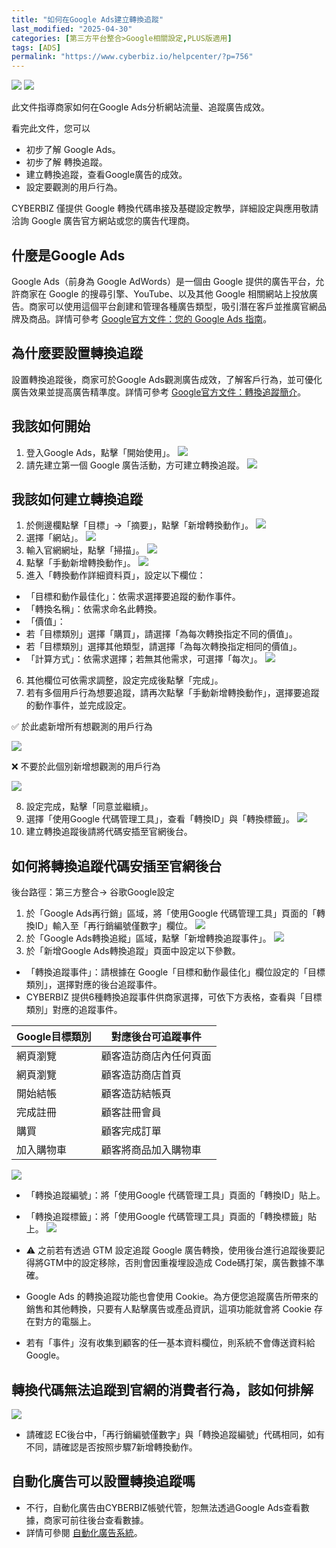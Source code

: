 ```yaml
---
title: "如何在Google Ads建立轉換追蹤"
last_modified: "2025-04-30"
categories: [第三方平台整合>Google相關設定,PLUS版適用]
tags: [ADS]
permalink: "https://www.cyberbiz.io/helpcenter/?p=756"
---
```


![](https://www.cyberbiz.io/helpcenter/wp-content/uploads/一般版3.png)
![](https://www.cyberbiz.io/helpcenter/wp-content/uploads/PLUS版3.png)

此文件指導商家如何在Google Ads分析網站流量、追蹤廣告成效。

看完此文件，您可以

* 初步了解 Google Ads。
* 初步了解 轉換追蹤。
* 建立轉換追蹤，查看Google廣告的成效。
* 設定要觀測的用戶行為。

CYBERBIZ 僅提供 Google 轉換代碼串接及基礎設定教學，詳細設定與應用敬請洽詢 Google 廣告官方網站或您的廣告代理商。

## 什麼是Google Ads

Google Ads（前身為 Google AdWords）是一個由 Google 提供的廣告平台，允許商家在 Google
的搜尋引擎、YouTube、以及其他 Google
相關網站上投放廣告。商家可以使用這個平台創建和管理各種廣告類型，吸引潛在客戶並推廣官網品牌及商品。詳情可參考 [Google官方文件：您的 Google
Ads 指南](https://support.google.com/google-ads/answer/6146252)。

## 為什麼要設置轉換追蹤

設置轉換追蹤後，商家可於Google Ads觀測廣告成效，了解客戶行為，並可優化廣告效果並提高廣告精準度。詳情可參考
[Google官方文件：轉換追蹤簡介](https://support.google.com/google-ads/answer/1722022?hl=zh-Hant)。

## 我該如何開始

1. 登入Google Ads，點擊「開始使用」。 [![](https://www.cyberbiz.io/helpcenter/wp-content/uploads/google-ads轉換追蹤01-1024x490.png)](https://www.cyberbiz.io/helpcenter/wp-content/uploads/google-ads轉換追蹤01.png)
2. 請先建立第一個 Google 廣告活動，方可建立轉換追蹤。 [![](https://www.cyberbiz.io/helpcenter/wp-content/uploads/google-ads轉換追蹤02-1024x486.png)](https://www.cyberbiz.io/helpcenter/wp-content/uploads/google-ads轉換追蹤02.png)



## 我該如何建立轉換追蹤

1. 於側邊欄點擊「目標」→「摘要」，點擊「新增轉換動作」。 [![](https://www.cyberbiz.io/helpcenter/wp-content/uploads/google-ads轉換追蹤03-1024x486.png)](https://www.cyberbiz.io/helpcenter/wp-content/uploads/google-ads轉換追蹤03.png)
2. 選擇「網站」。 [![](https://www.cyberbiz.io/helpcenter/wp-content/uploads/google-ads轉換追蹤04-1024x486.png)](https://www.cyberbiz.io/helpcenter/wp-content/uploads/google-ads轉換追蹤04.png)
3. 輸入官網網址，點擊「掃描」。 [![](https://www.cyberbiz.io/helpcenter/wp-content/uploads/google-ads轉換追蹤05-1024x486.png)](https://www.cyberbiz.io/helpcenter/wp-content/uploads/google-ads轉換追蹤05.png)
4. 點擊「手動新增轉換動作」。 [![](https://www.cyberbiz.io/helpcenter/wp-content/uploads/google-ads轉換追蹤06-1024x486.png)](https://www.cyberbiz.io/helpcenter/wp-content/uploads/google-ads轉換追蹤06.png)
5. 進入「轉換動作詳細資料頁」，設定以下欄位： 
* 「目標和動作最佳化」：依需求選擇要追蹤的動作事件。
* 「轉換名稱」：依需求命名此轉換。
* 「價值」：
* 若「目標類別」選擇「購買」，請選擇「為每次轉換指定不同的價值」。
* 若「目標類別」選擇其他類型，請選擇「為每次轉換指定相同的價值」。
* 「計算方式」：依需求選擇；若無其他需求，可選擇「每次」。
[![](https://www.cyberbiz.io/helpcenter/wp-content/uploads/google-ads轉換追蹤07-1024x717.png)](https://www.cyberbiz.io/helpcenter/wp-content/uploads/google-ads轉換追蹤07.png)

6. 其他欄位可依需求調整，設定完成後點擊「完成」。
7. 若有多個用戶行為想要追蹤，請再次點擊「手動新增轉換動作」，選擇要追蹤的動作事件，並完成設定。

✅ 於此處新增所有想觀測的用戶行為

[![](https://www.cyberbiz.io/helpcenter/wp-content/uploads/google-ads轉換追蹤06-1024x486.png)](https://www.cyberbiz.io/helpcenter/wp-content/uploads/google-ads轉換追蹤06.png)

❌ 不要於此個別新增想觀測的用戶行為

[![](https://www.cyberbiz.io/helpcenter/wp-content/uploads/google-ads轉換追蹤03-1024x486.png)](https://www.cyberbiz.io/helpcenter/wp-content/uploads/google-ads轉換追蹤03.png)

8. 設定完成，點擊「同意並繼續」。
9. 選擇「使用Google 代碼管理工具」，查看「轉換ID」與「轉換標籤」。 [![](https://www.cyberbiz.io/support/wp-content/uploads/google-ads01-1024x486.png)](https://www.cyberbiz.io/support/wp-content/uploads/google-ads01.png)
10. 建立轉換追蹤後請將代碼安插至官網後台。

## 如何將轉換追蹤代碼安插至官網後台

後台路徑：第三方整合→ 谷歌Google設定

1. 於「Google Ads再行銷」區域，將「使用Google 代碼管理工具」頁面的「轉換ID」輸入至「再行銷編號僅數字」欄位。 [![](https://www.cyberbiz.io/helpcenter/wp-content/uploads/google-ads轉換追蹤08-1024x490.png)](https://www.cyberbiz.io/helpcenter/wp-content/uploads/google-ads轉換追蹤08.png)
2. 於「Google Ads轉換追縱」區域，點擊「新增轉換追蹤事件」。 [![](https://www.cyberbiz.io/helpcenter/wp-content/uploads/google-ads轉換追蹤09-1024x490.png)](https://www.cyberbiz.io/helpcenter/wp-content/uploads/google-ads轉換追蹤09.png)
3. 於「新增Google Ads轉換追蹤」頁面中設定以下參數。 
* 「轉換追蹤事件」：請根據在 Google「目標和動作最佳化」欄位設定的「目標類別」，選擇對應的後台追蹤事件。 
* CYBERBIZ 提供6種轉換追蹤事件供商家選擇，可依下方表格，查看與「目標類別」對應的追蹤事件。

Google目標類別| 對應後台可追蹤事件  
---|---  
網頁瀏覽| 顧客造訪商店內任何頁面  
網頁瀏覽| 顧客造訪商店首頁  
開始結帳| 顧客造訪結帳頁  
完成註冊| 顧客註冊會員  
購買| 顧客完成訂單  
加入購物車| 顧客將商品加入購物車  

[![](https://www.cyberbiz.io/helpcenter/wp-content/uploads/google-ads轉換追蹤10-1024x715.png)](https://www.cyberbiz.io/helpcenter/wp-content/uploads/google-ads轉換追蹤10.png)



* 「轉換追蹤編號」：將「使用Google 代碼管理工具」頁面的「轉換ID」貼上。
* 「轉換追蹤標籤」：將「使用Google 代碼管理工具」頁面的「轉換標籤」貼上。
[![](https://www.cyberbiz.io/helpcenter/wp-content/uploads/google-ads轉換追蹤11-1024x486.png)](https://www.cyberbiz.io/helpcenter/wp-content/uploads/google-ads轉換追蹤11.png)

* ⚠️ 之前若有透過 GTM 設定追蹤 Google 廣告轉換，使用後台進行追蹤後要記得將GTM中的設定移除，否則會因重複埋設造成 Code碼打架，廣告數據不準確。
* Google Ads 的轉換追蹤功能也會使用 Cookie。為方便您追蹤廣告所帶來的銷售和其他轉換，只要有人點擊廣告或產品資訊，這項功能就會將 Cookie 存在對方的電腦上。
* 若有「事件」沒有收集到顧客的任一基本資料欄位，則系統不會傳送資料給 Google。 

## 轉換代碼無法追蹤到官網的消費者行為，該如何排解

[![](https://www.cyberbiz.io/helpcenter/wp-content/uploads/google-ads轉換追蹤12-1024x490.png)](https://www.cyberbiz.io/helpcenter/wp-content/uploads/google-ads轉換追蹤12.png)

* 請確認 EC後台中，「再行銷編號僅數字」與「轉換追蹤編號」代碼相同，如有不同，請確認是否按照步驟7新增轉換動作。

## 自動化廣告可以設置轉換追蹤嗎

* 不行，自動化廣告由CYBERBIZ帳號代管，恕無法透過Google Ads查看數據，商家可前往後台查看數據。
* 詳情可參閱 [自動化廣告系統](https://www.cyberbiz.io/helpcenter/?p=8203)。

